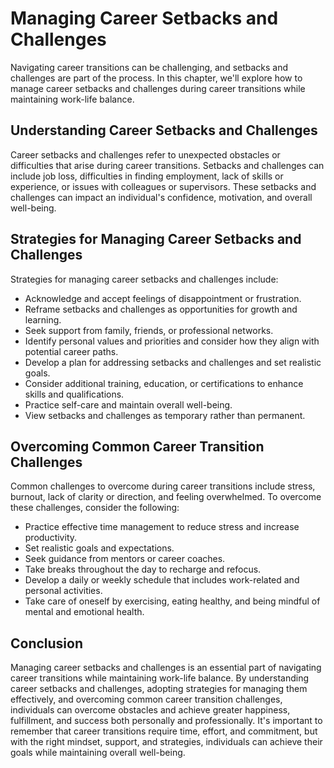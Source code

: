 Managing Career Setbacks and Challenges
=================================================================================

Navigating career transitions can be challenging, and setbacks and challenges are part of the process. In this chapter, we'll explore how to manage career setbacks and challenges during career transitions while maintaining work-life balance.

Understanding Career Setbacks and Challenges
--------------------------------------------

Career setbacks and challenges refer to unexpected obstacles or difficulties that arise during career transitions. Setbacks and challenges can include job loss, difficulties in finding employment, lack of skills or experience, or issues with colleagues or supervisors. These setbacks and challenges can impact an individual's confidence, motivation, and overall well-being.

Strategies for Managing Career Setbacks and Challenges
------------------------------------------------------

Strategies for managing career setbacks and challenges include:

* Acknowledge and accept feelings of disappointment or frustration.
* Reframe setbacks and challenges as opportunities for growth and learning.
* Seek support from family, friends, or professional networks.
* Identify personal values and priorities and consider how they align with potential career paths.
* Develop a plan for addressing setbacks and challenges and set realistic goals.
* Consider additional training, education, or certifications to enhance skills and qualifications.
* Practice self-care and maintain overall well-being.
* View setbacks and challenges as temporary rather than permanent.

Overcoming Common Career Transition Challenges
----------------------------------------------

Common challenges to overcome during career transitions include stress, burnout, lack of clarity or direction, and feeling overwhelmed. To overcome these challenges, consider the following:

* Practice effective time management to reduce stress and increase productivity.
* Set realistic goals and expectations.
* Seek guidance from mentors or career coaches.
* Take breaks throughout the day to recharge and refocus.
* Develop a daily or weekly schedule that includes work-related and personal activities.
* Take care of oneself by exercising, eating healthy, and being mindful of mental and emotional health.

Conclusion
----------

Managing career setbacks and challenges is an essential part of navigating career transitions while maintaining work-life balance. By understanding career setbacks and challenges, adopting strategies for managing them effectively, and overcoming common career transition challenges, individuals can overcome obstacles and achieve greater happiness, fulfillment, and success both personally and professionally. It's important to remember that career transitions require time, effort, and commitment, but with the right mindset, support, and strategies, individuals can achieve their goals while maintaining overall well-being.
